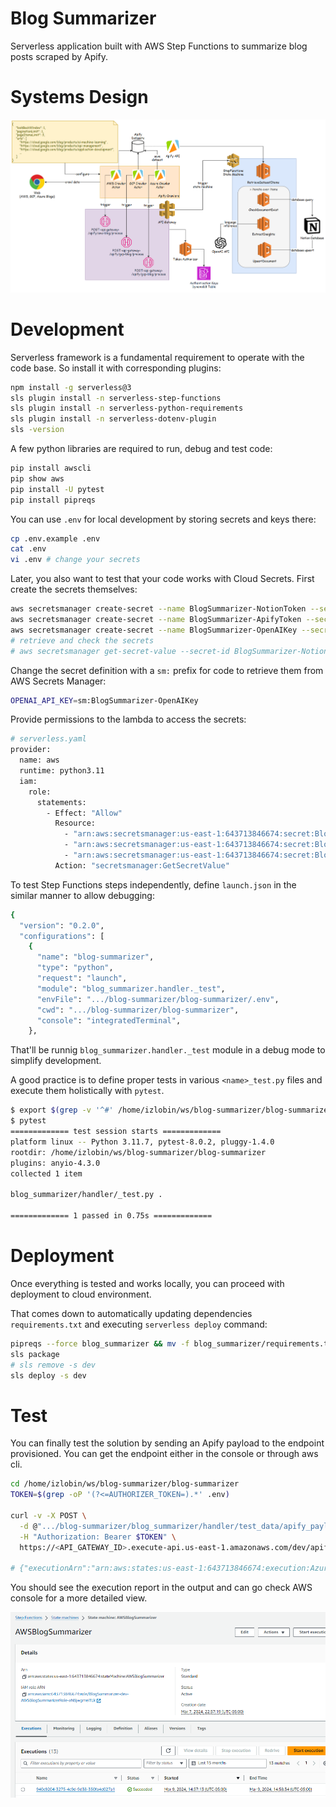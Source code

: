 # Blog Summarizer

Serverless application built with AWS Step Functions to summarize blog posts scraped by Apify.

# Systems Design

![Systems Diagram](docs/system-diagram.png)

# Development

Serverless framework is a fundamental requirement to operate with the code base. So install it with corresponding plugins:
```sh
npm install -g serverless@3
sls plugin install -n serverless-step-functions
sls plugin install -n serverless-python-requirements
sls plugin install -n serverless-dotenv-plugin
sls -version
```

A few python libraries are required to run, debug and test code:
```sh
pip install awscli
pip show aws
pip install -U pytest
pip install pipreqs
```

You can use `.env` for local development by storing secrets and keys there:
```sh
cp .env.example .env
cat .env
vi .env # change your secrets
```

Later, you also want to test that your code works with Cloud Secrets. First create the secrets themselves:
```sh
aws secretsmanager create-secret --name BlogSummarizer-NotionToken --secret-string $(cat .env | grep NOTION_TOKEN | cut -d'=' -f2)
aws secretsmanager create-secret --name BlogSummarizer-ApifyToken --secret-string $(cat .env | grep APIFY_TOKEN | cut -d'=' -f2)
aws secretsmanager create-secret --name BlogSummarizer-OpenAIKey --secret-string $(cat .env | grep OPENAI_API_KEY | cut -d'=' -f2)
# retrieve and check the secrets
# aws secretsmanager get-secret-value --secret-id BlogSummarizer-NotionToken | jq -r .SecretString
```

Change the secret definition with a `sm:` prefix for code to retrieve them from AWS Secrets Manager:
```sh
OPENAI_API_KEY=sm:BlogSummarizer-OpenAIKey
```

Provide permissions to the lambda to access the secrets:
```sh
# serverless.yaml
provider:
  name: aws
  runtime: python3.11
  iam:
    role:
      statements:
        - Effect: "Allow"
          Resource:
            - "arn:aws:secretsmanager:us-east-1:643713846674:secret:BlogSummarizer-ApifyToken-mJdUQy"
            - "arn:aws:secretsmanager:us-east-1:643713846674:secret:BlogSummarizer-OpenAIKey-3D0xCl"
            - "arn:aws:secretsmanager:us-east-1:643713846674:secret:BlogSummarizer-NotionToken-lbwg2t"
          Action: "secretsmanager:GetSecretValue"
```

To test Step Functions steps independently, define `launch.json` in the similar manner to allow debugging:
```sh
{
  "version": "0.2.0",
  "configurations": [
    {
      "name": "blog-summarizer",
      "type": "python",
      "request": "launch",
      "module": "blog_summarizer.handler._test",
      "envFile": ".../blog-summarizer/blog-summarizer/.env",
      "cwd": ".../blog-summarizer/blog-summarizer",
      "console": "integratedTerminal",
    },
```

That'll be runnig `blog_summarizer.handler._test` module in a debug mode to simplify development.

A good practice is to define proper tests in various `<name>_test.py` files and execute them holistically with `pytest`.

```sh
$ export $(grep -v '^#' /home/izlobin/ws/blog-summarizer/blog-summarizer/.env | xargs) # required to export variables from .env into shell session
$ pytest
============= test session starts =============
platform linux -- Python 3.11.7, pytest-8.0.2, pluggy-1.4.0
rootdir: /home/izlobin/ws/blog-summarizer/blog-summarizer
plugins: anyio-4.3.0
collected 1 item

blog_summarizer/handler/_test.py .                                                                                                                                                                                                 [100%]

============= 1 passed in 0.75s =============
```

# Deployment
Once everything is tested and works locally, you can proceed with deployment to cloud environment.

That comes down to automatically updating dependencies `requirements.txt` and executing `serverless deploy` command:
```sh
pipreqs --force blog_summarizer && mv -f blog_summarizer/requirements.txt requirements.txt
sls package
# sls remove -s dev
sls deploy -s dev
```

# Test
You can finally test the solution by sending an Apify payload to the endpoint provisioned. You can get the endpoint either in the console or through aws cli.
```sh
cd /home/izlobin/ws/blog-summarizer/blog-summarizer
TOKEN=$(grep -oP '(?<=AUTHORIZER_TOKEN=).*' .env)

curl -v -X POST \
  -d @".../blog-summarizer/blog_summarizer/handler/test_data/apify_payload.json" \
  -H "Authorization: Bearer $TOKEN" \
  https://<API_GATEWAY_ID>.execute-api.us-east-1.amazonaws.com/dev/apify/aws-blog/process

# {"executionArn":"arn:aws:states:us-east-1:643713846674:execution:AzureBlogSummarizer:a8a77ef6-8ccb-4e1a-b0de-3e69f8101875","startDate":1.710029283873E9}(tech)
```

You should see the execution report in the output and can go check AWS console for a more detailed view.

![Step Functions Execution View](docs/step-functions-execution-view.png)
